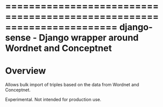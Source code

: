 =======================================================================
django-sense - Django wrapper around Wordnet and Conceptnet
=======================================================================

Overview
========

Allows bulk import of triples based on the data from Wordnet and Conceptnet.

Experimental. Not intended for production use.